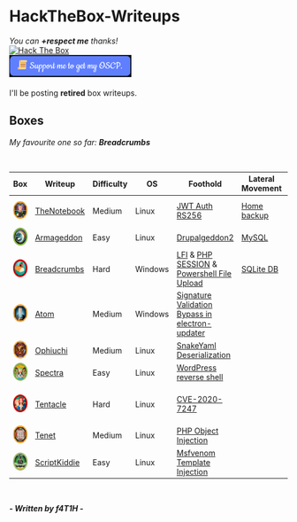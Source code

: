 # HackTheBox-Writeups
_You can __+respect me__ thanks!_<br>
<a href="https://app.hackthebox.eu/profile/184235">
  <img src="https://www.hackthebox.eu/badge/image/184235" alt="Hack The Box">
  </img>
</a><br>
<a href=https://www.buymeacoffee.com/f4T1H21>
  <img src="https://github.com/f4T1H21/f4T1H21/blob/main/support.png" width="221" height="40" alt="Support">
  </img>
</a>
<br><br>
I'll be posting __retired__ box writeups.

## Boxes
_My favourite one so far:_ ___Breadcrumbs___

<br>

|Box|Writeup|Difficulty|OS|Foothold|Lateral Movement|Privilege Escalation|
|---|-------|----------|--|--------|----------------|--------------------|
|<a href="https://app.hackthebox.eu/machines/TheNotebook"><img width="32" height="32" alt="thenotebook" src="/src/banners/thenotebook.png"></img></a>|[TheNotebook](Boxes/TheNotebook/README.md)|Medium|Linux|[JWT Auth RS256](/Boxes/TheNotebook/README.md#rs256-signing)|[Home backup](Boxes/TheNotebook/README.md#lateral-home-backup)|[Docker Escape Overwriting RunC](/Boxes/TheNotebook/README.md#privesc-docker-escape-overwriting-runc)|
|<a href="https://app.hackthebox.eu/machines/Armageddon"><img width="32" height="32" alt="armageddon" src="/src/banners/armageddon.png"></img></a>|[Armageddon](Boxes/Armageddon/README.md)|Easy|Linux|[Drupalgeddon2](/Boxes/Armageddon/README.md#foothold-drupalgeddon-2)|[MySQL](Boxes/Armageddon/README.md#lateral-movement-mysql)|[snapd (dirty_sock)](/Boxes/Armageddon/README.md#privesc-snapd-dirty_sock-cve-2019-7304)|
|<a href="https://app.hackthebox.eu/machines/Breadcrumbs"><img width="32" height="32" alt="breadcrumbs" src="/src/banners/breadcrumbs.png"></img></a>|[Breadcrumbs](Boxes/Breadcrumbs/README.md)|Hard|Windows|[LFI](/Boxes/Breadcrumbs/README.md#lfi) & [PHP SESSION](/Boxes/Breadcrumbs/README.md#php-session) & [Powershell File Upload](Boxes/Breadcrumbs/#file-upload)|[SQLite DB](Boxes/Breadcrumbs/README.md#sqlite-db)|[Reversing](/Boxes/Breadcrumbs/README.md#reversing) & [SQLi](/Boxes/Breadcrumbs/README.md#sqli)|
|<a href="https://app.hackthebox.eu/machines/Atom"><img width="32" height="32" alt="atom" src="/src/banners/atom.png"></img></a>|[Atom](Boxes/Atom/README.md)|Medium|Windows|[Signature Validation Bypass in electron-updater](/Boxes/Atom/README.md#foothold-signature-validation-bypass-in-electron-updater)||[PortableKanban](/Boxes/Atom/README.md#portablekanban) & [redis](/Boxes/Atom/README.md#redis)|
|<a href="https://app.hackthebox.eu/machines/Ophiuchi"><img width="32" height="32" alt="ophiuchi" src="/src/banners/ophiuchi.png"></img></a>|[Ophiuchi](Boxes/Ophiuchi/README.md)|Medium|Linux|[SnakeYaml Deserialization](/Boxes/Ophiuchi/README.md#foothold-snakeyaml-deserialization)||[WebAssembly formats](/Boxes/Ophiuchi/README.md#privilege-escalation-webassembly-formats)|
|<a href="https://app.hackthebox.eu/machines/Spectra"><img width="32" height="32" alt="spectra" src="/src/banners/spectra.png"></img></a>|[Spectra](Boxes/Spectra/README.md)|Easy|Linux|[WordPress reverse shell](/Boxes/Spectra/README.md#foothold-wordpress-reverse-shell)||[initctl with sudo](/Boxes/Spectra/README.md#root-part)|
|<a href="https://app.hackthebox.eu/machines/Tentacle"><img width="32" height="32" alt="tenet" src="/src/banners/tentacle.png"></img></a>|[Tentacle](Boxes/Tentacle/README.md)|Hard|Linux|[CVE-2020-7247](/Boxes/Tentacle/README.md#foothold-cve-2020-7247)||[Cronjob abuse](/Boxes/Tentacle/README.md#escalating-admin-cronjob-abuse) & [Misconfigured keytab](/Boxes/Tentacle/README.md#escalating-root-misconfigured-keytab)|
|<a href="https://app.hackthebox.eu/machines/Tenet"><img width="32" height="32" alt="tenet" src="/src/banners/tenet.png"></img></a>|[Tenet](Boxes/Tenet/README.md)|Medium|Linux|[PHP Object Injection](/Boxes/Tenet/README.md#foothold-php-object-injection-aka-deserialization)||[Race Condition](/Boxes/Tenet/README.md#privilege-escalation-race-condition)|
|<a href="https://app.hackthebox.eu/machines/ScriptKiddie"><img width="32" height="32" alt="scriptkiddie" src="/src/banners/scriptkiddie.png"></img></a>|[ScriptKiddie](/Boxes/ScriptKiddie/README.md)|Easy|Linux|[Msfvenom Template Injection](/Boxes/ScriptKiddie/README.md#exploiting-and-getting-a-shell)||[msfconsole with sudo](/Boxes/ScriptKiddie/README.md#privilege-escalation-to-root)|

<br>

___- Written by f4T1H -___
